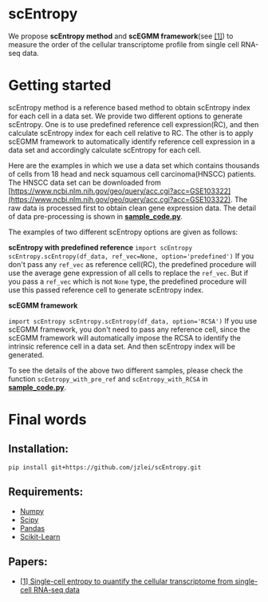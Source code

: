 # scEntropy
We propose **scEntropy method** and **scEGMM framework**(see [[1]](https://www.biorxiv.org/content/10.1101/678557v1)) to measure the order of the cellular transcriptome profile from single cell RNA-seq data.


# Getting started
scEntropy method is a reference based method to obtain scEntropy index for each cell in a data set. We provide two different options to generate scEntropy. One is to use predefined reference cell expression(RC), and then calculate scEntropy index for each cell relative to RC. The other is to apply scEGMM framework to automatically identify reference cell expression in a data set and accordingly calculate scEntropy for each cell.

Here are the examples in which we use a data set which contains thousands of cells from 18 head and neck squamous cell carcinoma(HNSCC) patients. The HNSCC data set can be downloaded from [https://www.ncbi.nlm.nih.gov/geo/query/acc.cgi?acc=GSE103322](https://www.ncbi.nlm.nih.gov/geo/query/acc.cgi?acc=GSE103322). The raw data is processed first to obtain clean gene expression data. The detail of data pre-processing is shown in [**sample_code.py**](https://github.com/jzlei/scEntropy/blob/master/sample_code.py).

The examples of two different scEntropy options are given as follows:

**scEntropy with predefined reference**
`
import scEntropy
scEntropy.scEntropy(df_data, ref_vec=None, option='predefined')
`
If you don't pass any `ref_vec` as reference cell(RC), the predefined procedure will use the average gene expression of all cells to replace the `ref_vec`.
But if you pass a `ref_vec` which is not `None` type, the predefined procedure will use this passed reference cell to generate scEntropy index.

**scEGMM framework**

`
import scEntropy
scEntropy.scEntropy(df_data, option='RCSA')
`
If you use scEGMM framework, you don't need to pass any reference cell, since the scEGMM framework will automatically impose the RCSA to identify the intrinsic reference cell in a data set. And then scEntropy index will be generated.

To see the details of the above two different samples, please check the function `scEntropy_with_pre_ref` and `scEntropy_with_RCSA` in [**sample_code.py**](https://github.com/jzlei/scEntropy/blob/master/sample_code.py).

# Final words

## Installation:
`pip install git+https://github.com/jzlei/scEntropy.git`

## Requirements:

- [Numpy](https://github.com/numpy/numpy)
- [Scipy](https://github.com/scipy/scipy)
- [Pandas](https://github.com/pandas-dev/pandas)
- [Scikit-Learn](https://github.com/scikit-learn/scikit-learn)

## Papers:
- [[1] Single-cell entropy to quantify the cellular transcriptome from single-cell RNA-seq data](https://www.biorxiv.org/content/10.1101/678557v1)

